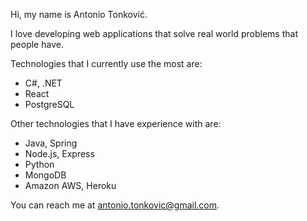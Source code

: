 Hi, my name is Antonio Tonković.

I love developing web applications that solve real world problems that people have.

Technologies that I currently use the most are:
- C#, .NET
- React
- PostgreSQL

Other technologies that I have experience with are:
- Java, Spring
- Node.js, Express
- Python
- MongoDB
- Amazon AWS, Heroku

You can reach me at antonio.tonkovic@gmail.com.
